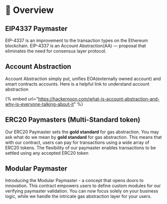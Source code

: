 # 📑 Overview

## EIP4337 Paymaster

EIP-4337 is an improvement to the transaction types on the Ethereum blockchain. EIP-4337 is an Account Abstraction(AA) — proposal that eliminates the need for consensus layer protocol.



## Account Abstraction

Account Abstraction simply put, unifies EOA(externally owned account) and smart contracts accounts. Here is a helpful link to understand account abstraction

{% embed url="https://hackernoon.com/what-is-account-abstraction-and-why-is-everyone-talking-about-it" %}

## ERC20 Paymasters (Multi-Standard token)

Our ERC20 Paymaster sets the **gold standard** for gas abstraction. You may ask what do we mean by **gold standard** for gas abstraction.  This means that with our contract, users can pay for transactions using a wide array of ERC20 tokens. The flexibility of our paymaster enables transactions to be settled using any accepted ERC20 token



## Modular Paymaster

Introducing the Modular Paymaster - a concept that opens doors to innovation. This contract empowers users to define custom modules for our verifying paymaster validation. You can now focus solely on your business logic, while we handle the intricate gas abstraction layer for your users.
